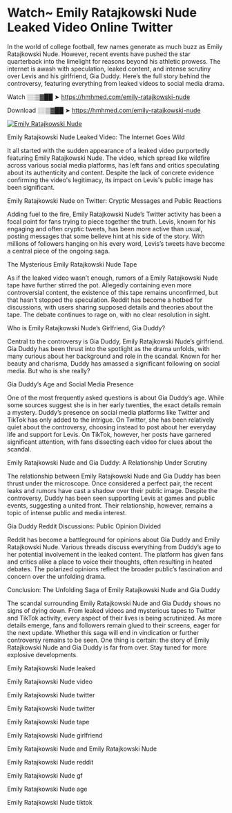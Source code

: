 # Watch~ Emily Ratajkowski Nude Leaked Video Online Twitter

In the world of college football, few names generate as much buzz as Emily Ratajkowski Nude. However, recent events have pushed the star quarterback into the limelight for reasons beyond his athletic prowess. The internet is awash with speculation, leaked content, and intense scrutiny over Levis and his girlfriend, Gia Duddy. Here’s the full story behind the controversy, featuring everything from leaked videos to social media drama.

Watch ░░▒▓██ ➤ https://hmhmed.com/emily-ratajkowski-nude

Download ░░▒▓██ ➤ https://hmhmed.com/emily-ratajkowski-nude

[![Emily Ratajkowski Nude](https://i.imgur.com/dJHk4Zq.gif)](https://hmhmed.com/emily-ratajkowski-nude)

Emily Ratajkowski Nude Leaked Video: The Internet Goes Wild

It all started with the sudden appearance of a leaked video purportedly featuring Emily Ratajkowski Nude. The video, which spread like wildfire across various social media platforms, has left fans and critics speculating about its authenticity and content. Despite the lack of concrete evidence confirming the video's legitimacy, its impact on Levis's public image has been significant.

Emily Ratajkowski Nude on Twitter: Cryptic Messages and Public Reactions

Adding fuel to the fire, Emily Ratajkowski Nude’s Twitter activity has been a focal point for fans trying to piece together the truth. Levis, known for his engaging and often cryptic tweets, has been more active than usual, posting messages that some believe hint at his side of the story. With millions of followers hanging on his every word, Levis’s tweets have become a central piece of the ongoing saga.

The Mysterious Emily Ratajkowski Nude Tape

As if the leaked video wasn’t enough, rumors of a Emily Ratajkowski Nude tape have further stirred the pot. Allegedly containing even more controversial content, the existence of this tape remains unconfirmed, but that hasn’t stopped the speculation. Reddit has become a hotbed for discussions, with users sharing supposed details and theories about the tape. The debate continues to rage on, with no clear resolution in sight.

Who is Emily Ratajkowski Nude’s Girlfriend, Gia Duddy?

Central to the controversy is Gia Duddy, Emily Ratajkowski Nude’s girlfriend. Gia Duddy has been thrust into the spotlight as the drama unfolds, with many curious about her background and role in the scandal. Known for her beauty and charisma, Duddy has amassed a significant following on social media. But who is she really?

Gia Duddy’s Age and Social Media Presence

One of the most frequently asked questions is about Gia Duddy’s age. While some sources suggest she is in her early twenties, the exact details remain a mystery. Duddy’s presence on social media platforms like Twitter and TikTok has only added to the intrigue. On Twitter, she has been relatively quiet about the controversy, choosing instead to post about her everyday life and support for Levis. On TikTok, however, her posts have garnered significant attention, with fans dissecting each video for clues about the scandal.

Emily Ratajkowski Nude and Gia Duddy: A Relationship Under Scrutiny

The relationship between Emily Ratajkowski Nude and Gia Duddy has been thrust under the microscope. Once considered a perfect pair, the recent leaks and rumors have cast a shadow over their public image. Despite the controversy, Duddy has been seen supporting Levis at games and public events, suggesting a united front. Their relationship, however, remains a topic of intense public and media interest.

Gia Duddy Reddit Discussions: Public Opinion Divided

Reddit has become a battleground for opinions about Gia Duddy and Emily Ratajkowski Nude. Various threads discuss everything from Duddy’s age to her potential involvement in the leaked content. The platform has given fans and critics alike a place to voice their thoughts, often resulting in heated debates. The polarized opinions reflect the broader public’s fascination and concern over the unfolding drama.

Conclusion: The Unfolding Saga of Emily Ratajkowski Nude and Gia Duddy

The scandal surrounding Emily Ratajkowski Nude and Gia Duddy shows no signs of dying down. From leaked videos and mysterious tapes to Twitter and TikTok activity, every aspect of their lives is being scrutinized. As more details emerge, fans and followers remain glued to their screens, eager for the next update. Whether this saga will end in vindication or further controversy remains to be seen. One thing is certain: the story of Emily Ratajkowski Nude and Gia Duddy is far from over. Stay tuned for more explosive developments.

Emily Ratajkowski Nude leaked

Emily Ratajkowski Nude video

Emily Ratajkowski Nude twitter

Emily Ratajkowski Nude twitter

Emily Ratajkowski Nude tape

Emily Ratajkowski Nude girlfriend

Emily Ratajkowski Nude and Emily Ratajkowski Nude

Emily Ratajkowski Nude reddit

Emily Ratajkowski Nude gf

Emily Ratajkowski Nude age

Emily Ratajkowski Nude tiktok